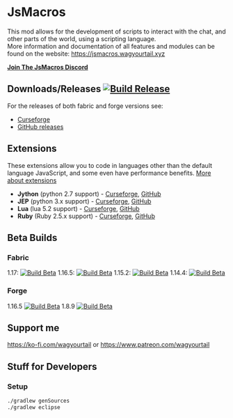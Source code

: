# JsMacros

This mod allows for the development of scripts to interact with the chat, and other parts of the world, using a scripting language.  
More information and documentation of all features and modules can be found on the website: <https://jsmacros.wagyourtail.xyz>

[**Join The JsMacros Discord**](https://discord.gg/P6W58J8)

## Downloads/Releases [![Build Release](https://github.com/wagyourtail/JsMacros/actions/workflows/buildrelease.yml/badge.svg?branch=main-1.17)](https://github.com/wagyourtail/JsMacros/actions/workflows/buildrelease.yml)

For the releases of both fabric and forge versions see:

* [Curseforge](https://www.curseforge.com/minecraft/mc-mods/jsmacros)
* [GitHub releases](https://github.com/wagyourtail/JsMacros/releases)

## Extensions

These extensions allow you to code in languages other than the default language JavaScript, and some even have performance benefits. [More about extensions](https://jsmacros.wagyourtail.xyz/?/extensions.html)

* **Jython** (python 2.7 support) - [Curseforge](https://www.curseforge.com/minecraft/mc-mods/jsmacros-jython), [GitHub](https://github.com/wagyourtail/JsMacros-Jython)
* **JEP** (python 3.x support) - [Curseforge](https://www.curseforge.com/minecraft/mc-mods/jsmacros-jep), [GitHub](https://github.com/wagyourtail/JsMacros-JEP)
* **Lua** (lua 5.2 support) - [Curseforge](https://www.curseforge.com/minecraft/mc-mods/jsmacros-lua), [GitHub](https://github.com/wagyourtail/JsMacros-Lua)
* **Ruby** (Ruby 2.5.x support) - [Curseforge](https://www.curseforge.com/minecraft/mc-mods/jsmacros-ruby), [GitHub](https://github.com/wagyourtail/JsMacros-Ruby)

## Beta Builds

### Fabric

1.17: [![Build Beta](https://github.com/wagyourtail/JsMacros/actions/workflows/beta.yml/badge.svg?branch=main-1.17)](https://github.com/wagyourtail/JsMacros/actions?query=branch%3Amain-1.17)
1.16.5: [![Build Beta](https://github.com/wagyourtail/JsMacros/actions/workflows/beta.yml/badge.svg?branch=backport-1.16.1)](https://github.com/wagyourtail/JsMacros/actions?query=branch%3Abackport-1.16.1)
1.15.2: [![Build Beta](https://github.com/wagyourtail/JsMacros/actions/workflows/beta.yml/badge.svg?branch=backport-1.15.2)](https://github.com/wagyourtail/JsMacros/actions?query=branch%3Abackport-1.15.2)
1.14.4: [![Build Beta](https://github.com/wagyourtail/JsMacros/actions/workflows/beta.yml/badge.svg?branch=backport-1.14.4)](https://github.com/wagyourtail/JsMacros/actions?query=branch%3Abackport-1.14.4)

### Forge

1.16.5 [![Build Beta](https://github.com/wagyourtail/JsMacros/actions/workflows/beta.yml/badge.svg?branch=backport-1.16.5)](https://github.com/wagyourtail/JsMacros/actions?query=branch%3Abackport-1.16.5)
1.8.9 [![Build Beta](https://github.com/wagyourtail/JsMacros/actions/workflows/beta.yml/badge.svg?branch=backport-1.8.9)](https://github.com/wagyourtail/JsMacros/actions?query=branch%3Abackport-1.8.9)

## Support me

<https://ko-fi.com/wagyourtail> or <https://www.patreon.com/wagyourtail>

## Stuff for Developers

### Setup

```sh
./gradlew genSources
./gradlew eclipse
```
